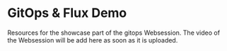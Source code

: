 # GitOps & Flux Demo

Resources for the showcase part of the gitops Websession. The video of the Websession will be add here as soon as it is uploaded.
